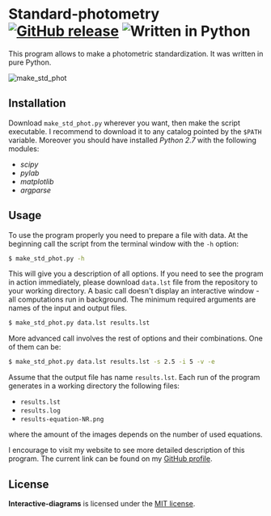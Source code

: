 # Standard-photometry [![GitHub release](http://www.astro.uni.wroc.pl/ludzie/brus/img/github/ver20170220.svg "download")](https://github.com/PBrus/Standard-photometry/blob/master/make_std_phot.py) ![Written in Python](http://www.astro.uni.wroc.pl/ludzie/brus/img/github/Python.svg "language")

This program allows to make a photometric standardization. It was written in pure Python.

![make_std_phot](http://www.astro.uni.wroc.pl/ludzie/brus/img/github/Make_std_phot.gif)

## Installation

Download `make_std_phot.py` wherever you want, then make the script executable. I recommend to download it to any catalog pointed by the `$PATH` variable. Moreover you should have installed *Python 2.7* with the following modules:

 * *scipy*
 * *pylab*
 * *matplotlib*
 * *argparse*

## Usage
 
To use the program properly you need to prepare a file with data. At the beginning call the script from the terminal window with the `-h` option:
```bash
$ make_std_phot.py -h
```
This will give you a description of all options. If you need to see the program in action immediately, please download `data.lst` file from the repository to your working directory. A basic call doesn't display an interactive window - all computations run in background. The minimum required arguments are names of the input and output files.
```bash
$ make_std_phot.py data.lst results.lst
```
More advanced call involves the rest of options and their combinations. One of them can be:
```bash
$ make_std_phot.py data.lst results.lst -s 2.5 -i 5 -v -e
```
Assume that the output file has name `results.lst`. Each run of the program generates in a working directory the following files:

  * `results.lst`
  * `results.log`
  * `results-equation-NR.png`

where the amount of the images depends on the number of used equations.

I encourage to visit my website to see more detailed description of this program. The current link can be found on my [GitHub profile](https://github.com/PBrus).

## License

**Interactive-diagrams** is licensed under the [MIT license](http://opensource.org/licenses/MIT).
